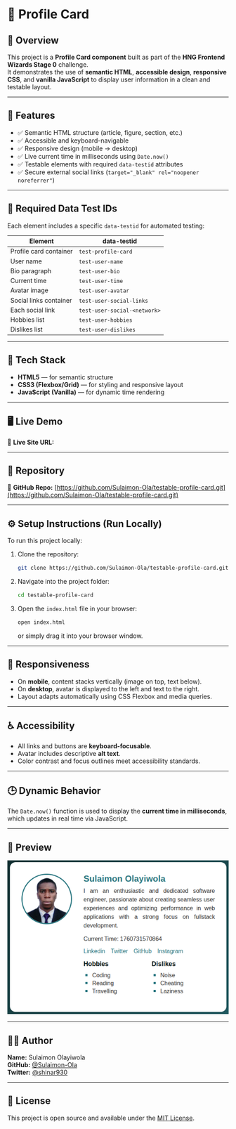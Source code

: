 # 🚀 Profile Card

## 🧠 Overview

This project is a **Profile Card component** built as part of the **HNG Frontend Wizards Stage 0** challenge.  
It demonstrates the use of **semantic HTML**, **accessible design**, **responsive CSS**, and **vanilla JavaScript** to display user information in a clean and testable layout.

---

## 🎯 Features

- ✅ Semantic HTML structure (article, figure, section, etc.)
- ✅ Accessible and keyboard-navigable
- ✅ Responsive design (mobile → desktop)
- ✅ Live current time in milliseconds using `Date.now()`
- ✅ Testable elements with required `data-testid` attributes
- ✅ Secure external social links (`target="_blank" rel="noopener noreferrer"`)

---

## 🧩 Required Data Test IDs

Each element includes a specific `data-testid` for automated testing:

| Element                | data-testid                  |
| ---------------------- | ---------------------------- |
| Profile card container | `test-profile-card`          |
| User name              | `test-user-name`             |
| Bio paragraph          | `test-user-bio`              |
| Current time           | `test-user-time`             |
| Avatar image           | `test-user-avatar`           |
| Social links container | `test-user-social-links`     |
| Each social link       | `test-user-social-<network>` |
| Hobbies list           | `test-user-hobbies`          |
| Dislikes list          | `test-user-dislikes`         |

---

## 🧱 Tech Stack

- **HTML5** — for semantic structure
- **CSS3 (Flexbox/Grid)** — for styling and responsive layout
- **JavaScript (Vanilla)** — for dynamic time rendering

---

## 🖥️ Live Demo

🔗 **Live Site URL:** []()

---

## 📁 Repository

🔗 **GitHub Repo:** [https://github.com/Sulaimon-Ola/testable-profile-card.git](https://github.com/Sulaimon-Ola/testable-profile-card.git)

---

## ⚙️ Setup Instructions (Run Locally)

To run this project locally:

1. Clone the repository:

   ```bash
   git clone https://github.com/Sulaimon-Ola/testable-profile-card.git
   ```

2. Navigate into the project folder:

   ```bash
   cd testable-profile-card
   ```

3. Open the `index.html` file in your browser:
   ```bash
   open index.html
   ```
   or simply drag it into your browser window.

---

## 📱 Responsiveness

- On **mobile**, content stacks vertically (image on top, text below).
- On **desktop**, avatar is displayed to the left and text to the right.
- Layout adapts automatically using CSS Flexbox and media queries.

---

## ♿ Accessibility

- All links and buttons are **keyboard-focusable**.
- Avatar includes descriptive **alt text**.
- Color contrast and focus outlines meet accessibility standards.

---

## 🕒 Dynamic Behavior

The `Date.now()` function is used to display the **current time in milliseconds**, which updates in real time via JavaScript.

---

## 📸 Preview

![Profile Card Screenshot](./assets/images/preview.png)

---

## 👨‍💻 Author

**Name:** Sulaimon Olayiwola  
**GitHub:** [@Sulaimon-Ola](https://github.com/Sulaimon-Ola)  
**Twitter:** [@shinar930](https://twitter.com/yourhandle)

---

## 📜 License

This project is open source and available under the [MIT License](LICENSE).
